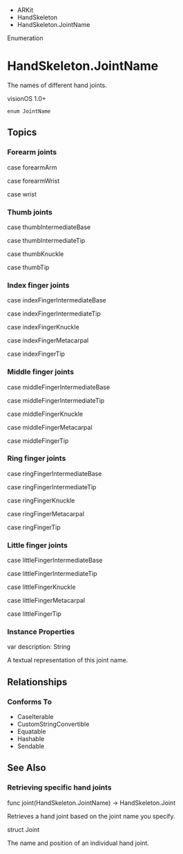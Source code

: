

- ARKit
- HandSkeleton
-  HandSkeleton.JointName 

Enumeration

# HandSkeleton.JointName

The names of different hand joints.

visionOS 1.0+

``` source
enum JointName
```

## Topics

### Forearm joints

case forearmArm

case forearmWrist

case wrist

### Thumb joints

case thumbIntermediateBase

case thumbIntermediateTip

case thumbKnuckle

case thumbTip

### Index finger joints

case indexFingerIntermediateBase

case indexFingerIntermediateTip

case indexFingerKnuckle

case indexFingerMetacarpal

case indexFingerTip

### Middle finger joints

case middleFingerIntermediateBase

case middleFingerIntermediateTip

case middleFingerKnuckle

case middleFingerMetacarpal

case middleFingerTip

### Ring finger joints

case ringFingerIntermediateBase

case ringFingerIntermediateTip

case ringFingerKnuckle

case ringFingerMetacarpal

case ringFingerTip

### Little finger joints

case littleFingerIntermediateBase

case littleFingerIntermediateTip

case littleFingerKnuckle

case littleFingerMetacarpal

case littleFingerTip

### Instance Properties

var description: String

A textual representation of this joint name.

## Relationships

### Conforms To

- CaseIterable
- CustomStringConvertible
- Equatable
- Hashable
- Sendable

## See Also

### Retrieving specific hand joints

func joint(HandSkeleton.JointName) -> HandSkeleton.Joint

Retrieves a hand joint based on the joint name you specify.

struct Joint

The name and position of an individual hand joint.

